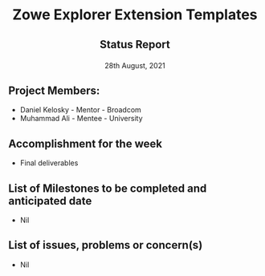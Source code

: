 # <p align="center">Zowe Explorer Extension Templates
## <p align="center">Status Report
<p align="center">28th August, 2021

## Project Members:
* Daniel Kelosky - Mentor - Broadcom
* Muhammad Ali - Mentee - University

## Accomplishment for the week 
 * Final deliverables
## List of Milestones to be completed and anticipated date
* Nil
## List of issues, problems or concern(s)
* Nil